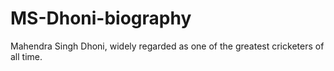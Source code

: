 # MS-Dhoni-biography
Mahendra Singh Dhoni, widely regarded as one of the greatest cricketers of all time.
